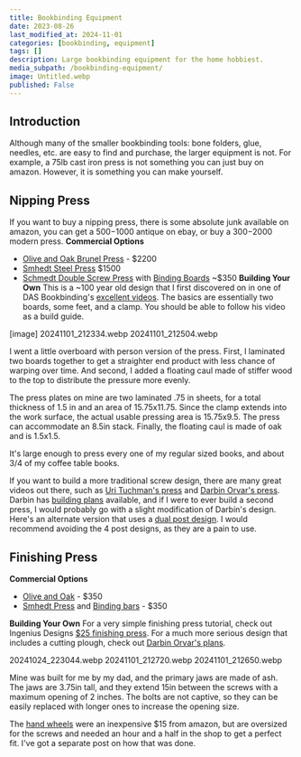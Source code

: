 ```yaml
---
title: Bookbinding Equipment
date: 2023-08-26
last_modified_at: 2024-11-01
categories: [bookbinding, equipment]
tags: []
description: Large bookbinding equipment for the home hobbiest.
media_subpath: /bookbinding-equipment/
image: Untitled.webp
published: False
---
```

<style>
    .grid-2x2 {
        display: grid;
        grid-template-columns: 1fr 1fr;
        grid-template-rows: auto auto;
        column-gap: 20px; /* Keep horizontal gap */
        justify-items: center;
    }
    .grid-3x2 {
        display: grid;
        grid-template-columns: 1fr 1fr 1fr;
        grid-template-rows: auto auto;
        column-gap: 20px; /* Keep horizontal gap */
        justify-items: center;
    }
    .grid-container {
        justify-items: center;
    }
    .grid-container > div {
        display: flex;
        flex-direction: column;
        align-items: center;
        height: 100%; /* Ensure the div takes full height of the grid cell */
    }
    .grid-container .image-div {    
        justify-content: flex-end; 
    }
    .grid-container img {
        width: auto;
        max-width: 100%;
        height: auto;
        object-fit: cover;
        display: block;
        margin-bottom: 5px; /* Small margin to separate the image and caption */}
    .grid-container .caption {display: block;
        text-align: center;
        font-style: normal;
        font-size: 80%;
        padding: 0;
        color: #6d6c6c;
    }
</style>


## Introduction
Although many of the smaller bookbinding tools: bone folders, glue, needles, etc. are easy to find and purchase, the larger equipment is not. For example, a 75lb cast iron press is not something you can just buy on amazon. However, it is something you can make yourself.

## Nipping Press
If you want to buy a nipping press, there is some absolute junk available on amazon, you can get a $500-$1000 antique on ebay, or buy a $300-$2000 modern press.
<b>Commercial Options</b>
- [Olive and Oak Brunel Press](https://oliveandoak.com/portfolio/nipping-press/) - $2200
- [Smhedt Steel Press](https://www.schmedt.com/book-press-type-i-made-of-steel-pressing-area-320-x-440-cm/6011-001) $1500
- [Schmedt Double Screw Press](https://www.schmedt.com/bookbinder-s-wooden-double-screw-press-with-wooden-screws-screw-length-approx.-55-cm/60000000.B) with [Binding Boards](https://www.schmedt.com/pressing-board-made-of-beech-plywood-to-press-books-in-book-presses/6028-008) ~$350
<b>Building Your Own</b>
This is a ~100 year old design that I first discovered on in one of DAS Bookbinding's [excellent videos](https://www.youtube.com/watch?v=gfUCjqzfPv4). The basics are essentially two boards, some feet, and a clamp. You should be able to follow his video as a build guide.

[image]
20241101_212334.webp
20241101_212504.webp

I went a little overboard with person version of the press. First, I laminated two boards together to get a straighter end product with less chance of warping over time. And second, I added a floating caul made of stiffer wood to the top to distribute the pressure more evenly.

The press plates on mine are two laminated .75 in sheets, for a total thickness of 1.5 in and an area of 15.75x11.75. Since the clamp extends into the work surface, the actual usable pressing area is 15.75x9.5. The press can accommodate an 8.5in stack. Finally, the floating caul is made of oak and is 1.5x1.5.

It's large enough to press every one of my regular sized books, and about 3/4 of my coffee table books.

If you want to build a more traditional screw design, there are many great videos out there, such as [Uri Tuchman's press](https://www.youtube.com/watch?v=h8EzpBvPtE4) and [Darbin Orvar's press](https://www.youtube.com/watch?v=2vTo9hQS-T4). Darbin has [building plans](https://www.darbinorvar.com/misc/bookbinding-press-building-plan) available, and if I were to ever build a second press, I would probably go with a slight modification of Darbin's design. Here's an alternate version that uses a [dual post design](https://www.youtube.com/watch?v=AWintBboXFU). I would recommend avoiding the 4 post designs, as they are a pain to use.


## Finishing Press
<b>Commercial Options</b>
- [Olive and Oak](https://oliveandoak.com/portfolio/finishing-press/) - $350
- [Smhedt Press](https://www.schmedt.com/double-screw-edge-gilding-press-made-of-waxed-beechwood/6030-045) and [Binding bars](https://www.schmedt.com/pair-of-binding-bars-for-edge-gilding-press-width-35-cm-2-pcs-1-pair/6032-135) - $350


<b>Building Your Own</b>
For a very simple finishing press tutorial, check out Ingenius Designs [$25 finishing press](https://www.youtube.com/watch?v=NT6Xv9c6jSw). For a much more serious design that includes a cutting plough, check out [Darbin Orvar's plans](https://www.darbinorvar.com/misc/book-vise-cutting-plough-building-plan).


20241024_223044.webp
20241101_212720.webp
20241101_212650.webp


Mine was built for me by my dad, and the primary jaws are made of ash. The jaws are 3.75in tall, and they extend 15in between the screws with a maximum opening of 2 inches. The bolts are not captive, so they can be easily replaced with longer ones to increase the opening size.

The [hand wheels](https://www.amazon.com/gp/product/B0CC895SJJ) were an inexpensive $15 from amazon, but are oversized for the screws and needed an hour and a half in the shop to get a perfect fit. I've got a separate post on how that was done.